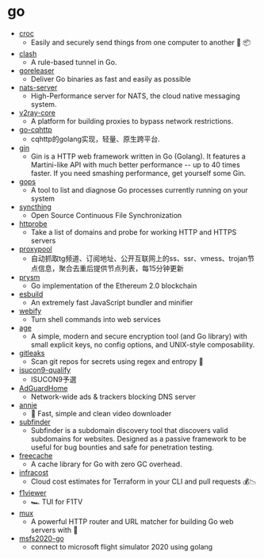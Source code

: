 # go
- [croc](https://github.com/schollz/croc)
  - Easily and securely send things from one computer to another 🐊 📦
- [clash](https://github.com/Dreamacro/clash)
  - A rule-based tunnel in Go.
- [goreleaser](https://github.com/goreleaser/goreleaser)
  - Deliver Go binaries as fast and easily as possible
- [nats-server](https://github.com/nats-io/nats-server)
  - High-Performance server for NATS, the cloud native messaging system.
- [v2ray-core](https://github.com/v2ray/v2ray-core)
  - A platform for building proxies to bypass network restrictions.
- [go-cqhttp](https://github.com/Mrs4s/go-cqhttp)
  - cqhttp的golang实现，轻量、原生跨平台.
- [gin](https://github.com/gin-gonic/gin)
  - Gin is a HTTP web framework written in Go (Golang). It features a Martini-like API with much better performance -- up to 40 times faster. If you need smashing performance, get yourself some Gin.
- [gops](https://github.com/google/gops)
  - A tool to list and diagnose Go processes currently running on your system
- [syncthing](https://github.com/syncthing/syncthing)
  - Open Source Continuous File Synchronization
- [httprobe](https://github.com/tomnomnom/httprobe)
  - Take a list of domains and probe for working HTTP and HTTPS servers
- [proxypool](https://github.com/zu1k/proxypool)
  - 自动抓取tg频道、订阅地址、公开互联网上的ss、ssr、vmess、trojan节点信息，聚合去重后提供节点列表，每15分钟更新
- [prysm](https://github.com/prysmaticlabs/prysm)
  - Go implementation of the Ethereum 2.0 blockchain
- [esbuild](https://github.com/evanw/esbuild)
  - An extremely fast JavaScript bundler and minifier
- [webify](https://github.com/beefsack/webify)
  - Turn shell commands into web services
- [age](https://github.com/FiloSottile/age)
  - A simple, modern and secure encryption tool (and Go library) with small explicit keys, no config options, and UNIX-style composability.
- [gitleaks](https://github.com/zricethezav/gitleaks)
  - Scan git repos for secrets using regex and entropy 🔑
- [isucon9-qualify](https://github.com/isucon/isucon9-qualify)
  - ISUCON9予選
- [AdGuardHome](https://github.com/AdguardTeam/AdGuardHome)
  - Network-wide ads & trackers blocking DNS server
- [annie](https://github.com/iawia002/annie)
  - 👾 Fast, simple and clean video downloader
- [subfinder](https://github.com/projectdiscovery/subfinder)
  - Subfinder is a subdomain discovery tool that discovers valid subdomains for websites. Designed as a passive framework to be useful for bug bounties and safe for penetration testing.
- [freecache](https://github.com/coocood/freecache)
  - A cache library for Go with zero GC overhead.
- [infracost](https://github.com/infracost/infracost)
  - Cloud cost estimates for Terraform in your CLI and pull requests 💰📉
- [f1viewer](https://github.com/SoMuchForSubtlety/f1viewer)
  - 🏎️ TUI for F1TV
- [mux](https://github.com/gorilla/mux)
  - A powerful HTTP router and URL matcher for building Go web servers with 🦍
- [msfs2020-go](https://github.com/lian/msfs2020-go)
  - connect to microsoft flight simulator 2020 using golang
